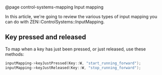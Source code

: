 @page control-systems-mapping Input mapping

In this article, we're going to review the various types of 
input mapping you can do with ZEN::ControlSystems::InputMapping.

## Key pressed and released

To map when a key has just been pressed, or just released, use 
these methods:

````cpp
inputMapping->keyJustPressed(Key::W, "start_running_forward");
inputMapping->keyJustReleased(Key::W, "stop_running_forward");
````
